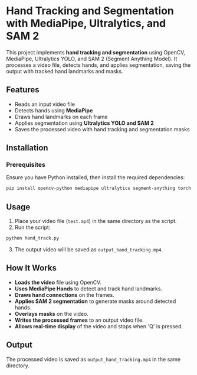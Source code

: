 # Hand Tracking and Segmentation with MediaPipe, Ultralytics, and SAM 2

This project implements **hand tracking and segmentation** using OpenCV, MediaPipe, Ultralytics YOLO, and SAM 2 (Segment Anything Model). It processes a video file, detects hands, and applies segmentation, saving the output with tracked hand landmarks and masks.

## Features
- Reads an input video file
- Detects hands using **MediaPipe**
- Draws hand landmarks on each frame
- Applies segmentation using **Ultralytics YOLO and SAM 2**
- Saves the processed video with hand tracking and segmentation masks

## Installation
### Prerequisites
Ensure you have Python installed, then install the required dependencies:
```bash
pip install opencv-python mediapipe ultralytics segment-anything torch
```

## Usage
1. Place your video file (`test.mp4`) in the same directory as the script.
2. Run the script:
```bash
python hand_track.py
```
3. The output video will be saved as `output_hand_tracking.mp4`.

## How It Works
- **Loads the video** file using OpenCV.
- **Uses MediaPipe Hands** to detect and track hand landmarks.
- **Draws hand connections** on the frames.
- **Applies SAM 2 segmentation** to generate masks around detected hands.
- **Overlays masks** on the video.
- **Writes the processed frames** to an output video file.
- **Allows real-time display** of the video and stops when 'Q' is pressed.

## Output
The processed video is saved as `output_hand_tracking.mp4` in the same directory.

